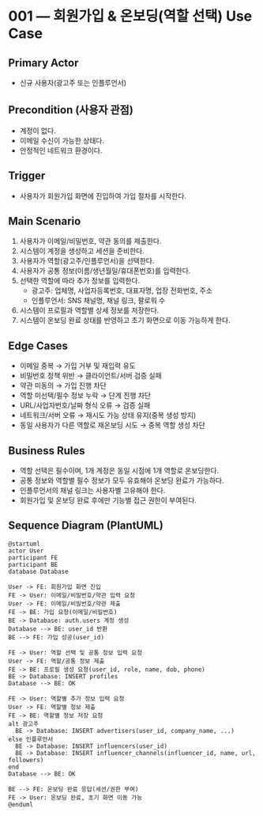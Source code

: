 # 001 — 회원가입 & 온보딩(역할 선택) Use Case

## Primary Actor
- 신규 사용자(광고주 또는 인플루언서)

## Precondition (사용자 관점)
- 계정이 없다.
- 이메일 수신이 가능한 상태다.
- 안정적인 네트워크 환경이다.

## Trigger
- 사용자가 회원가입 화면에 진입하여 가입 절차를 시작한다.

## Main Scenario
1. 사용자가 이메일/비밀번호, 약관 동의를 제출한다.
2. 시스템이 계정을 생성하고 세션을 준비한다.
3. 사용자가 역할(광고주/인플루언서)을 선택한다.
4. 사용자가 공통 정보(이름/생년월일/휴대폰번호)를 입력한다.
5. 선택한 역할에 따라 추가 정보를 입력한다.  
   - 광고주: 업체명, 사업자등록번호, 대표자명, 업장 전화번호, 주소  
   - 인플루언서: SNS 채널명, 채널 링크, 팔로워 수
6. 시스템이 프로필과 역할별 상세 정보를 저장한다.
7. 시스템이 온보딩 완료 상태를 반영하고 초기 화면으로 이동 가능하게 한다.

## Edge Cases
- 이메일 중복 → 가입 거부 및 재입력 유도
- 비밀번호 정책 위반 → 클라이언트/서버 검증 실패
- 약관 미동의 → 가입 진행 차단
- 역할 미선택/필수 정보 누락 → 단계 진행 차단
- URL/사업자번호/날짜 형식 오류 → 검증 실패
- 네트워크/서버 오류 → 재시도 가능 상태 유지(중복 생성 방지)
- 동일 사용자가 다른 역할로 재온보딩 시도 → 중복 역할 생성 차단

## Business Rules
- 역할 선택은 필수이며, 1개 계정은 동일 시점에 1개 역할로 온보딩한다.
- 공통 정보와 역할별 필수 정보가 모두 유효해야 온보딩 완료가 가능하다.
- 인플루언서의 채널 링크는 사용자별 고유해야 한다.
- 회원가입 및 온보딩 완료 후에만 기능별 접근 권한이 부여된다.

## Sequence Diagram (PlantUML)

```plantuml
@startuml
actor User
participant FE
participant BE
database Database

User -> FE: 회원가입 화면 진입
FE -> User: 이메일/비밀번호/약관 입력 요청
User -> FE: 이메일/비밀번호/약관 제출
FE -> BE: 가입 요청(이메일/비밀번호)
BE -> Database: auth.users 계정 생성
Database --> BE: user_id 반환
BE --> FE: 가입 성공(user_id)

FE -> User: 역할 선택 및 공통 정보 입력 요청
User -> FE: 역할/공통 정보 제출
FE -> BE: 프로필 생성 요청(user_id, role, name, dob, phone)
BE -> Database: INSERT profiles
Database --> BE: OK

FE -> User: 역할별 추가 정보 입력 요청
User -> FE: 역할별 정보 제출
FE -> BE: 역할별 정보 저장 요청
alt 광고주
  BE -> Database: INSERT advertisers(user_id, company_name, ...)
else 인플루언서
  BE -> Database: INSERT influencers(user_id)
  BE -> Database: INSERT influencer_channels(influencer_id, name, url, followers)
end
Database --> BE: OK

BE --> FE: 온보딩 완료 응답(세션/권한 부여)
FE -> User: 온보딩 완료, 초기 화면 이동 가능
@enduml
```
